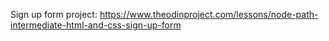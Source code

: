 Sign up form project: https://www.theodinproject.com/lessons/node-path-intermediate-html-and-css-sign-up-form
